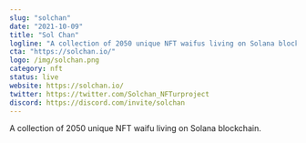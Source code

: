 ```yaml
---
slug: "solchan"
date: "2021-10-09"
title: "Sol Chan"
logline: "A collection of 2050 unique NFT waifus living on Solana blockchain."
cta: "https://solchan.io/"
logo: /img/solchan.png
category: nft
status: live
website: https://solchan.io/
twitter: https://twitter.com/Solchan_NFTurproject
discord: https://discord.com/invite/solchan
---
```


A collection of 2050 unique NFT waifu living on Solana blockchain.

